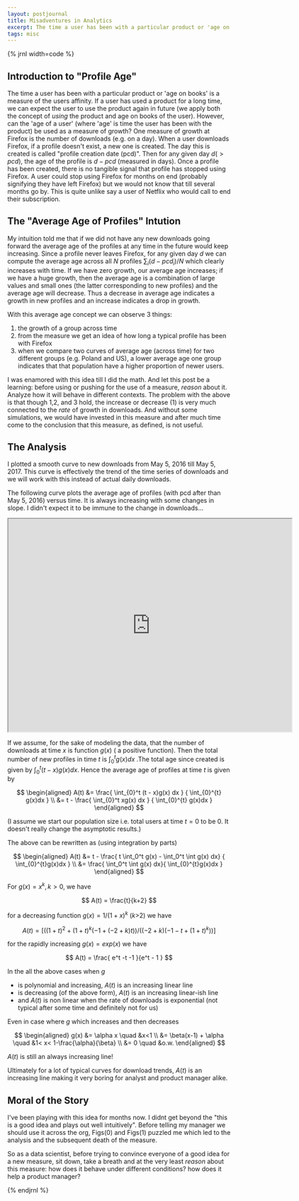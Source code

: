 ```yaml
---
layout: postjournal
title: Misadventures in Analytics
excerpt: The time a user has been with a particular product or 'age on books'  ...
tags: misc
---
```




{% jrnl width=code %}



## Introduction to "Profile Age"

The time a user has been with a particular product or 'age on books' is a
measure of the users affinity. If a user has used a product for a long
time, we can expect the user to use the product again in future (we apply
both the concept of *using* the product and age on books of the
user). However, can the 'age of a user' (where 'age' is time the user has
been with the product) be used as a measure of growth? One measure of
growth at Firefox is the number of downloads (e.g. on a day).  When a user
downloads Firefox, if a profile doesn't exist, a new one is created. The
day this is created is called "profile creation date (pcd)". Then for any
given day $d( > pcd)$, the age of the profile is $d - pcd$ (measured in
days). Once a profile has been created, there is no tangible signal that
profile has stopped using Firefox. A user could stop using Firefox for
months on end (probably signifying they have left Firefox) but we would not
know that till several months go by. This is quite unlike say a user of
Netflix who would call to end their subscription. 

## The "Average Age of Profiles" Intution
My intuition told me that if we did not have any new downloads going
forward the average age of the profiles at any time in the future would
keep increasing. Since a profile never leaves Firefox, for any given day
$d$ we can compute the average age across all $N$  profiles $\sum_i (d -
pcd_i) / N$ which clearly increases with time. If we have zero growth, our
average age increases; if we have a huge growth, then the average age is a
combination of large values and small ones (the latter corresponding to new
profiles) and the average age will decrease. Thus a decrease in average age
indicates a growth in new profiles and an increase indicates a drop in
growth. 

With this average age concept we can observe 3 things:

1. the growth of a group across time
2. from the measure we get an idea of how long a typical profile has been
with Firefox
3. when we compare two curves of average age (across time) for two
different groups (e.g. Poland and US), a lower average age one group
indicates that that population have a higher proportion of newer users.


I was enamored with this idea till I did the math. And let this post be a
learning: before using or pushing for the use of a measure, *reason* about
it. Analyze how it will behave in different contexts. The problem with the
above is that though 1,2, and 3 hold, the increase or decrease (1) is very
much connected to  the *rate* of growth in downloads. And without some
simulations, we would have invested in this measure and after much time
come to the conclusion that this measure, as defined, is not useful.

## The Analysis

I plotted a smooth curve to new downloads from May 5, 2016 till May
5, 2017. This curve is effectively the trend of the time series of
downloads and we will work with this instead of actual daily downloads. 

The following curve plots the average age of profiles (with pcd after than
May 5, 2016) versus time. It is always increasing with some changes in
slope. I didn't expect it to be immune to the change in downloads...


<!-- ![](https://docs.google.com/uc?id=0B6d70FmpKIi1SzBCanFSUWhrY0E) -->

<div style="text-align:center;">
<iframe align='middle' src="https://drive.google.com/file/d/0B6d70FmpKIi1SzBCanFSUWhrY0E/preview" width="640" height="480"></iframe>
</div>

If we assume, for the sake of modeling the data, that the number of
downloads at time $x$ is function $g(x)$ ( a positive function). Then the
total number of new profiles in time $t$ is  $\int_{0}^{t} g(x)dx$ .The
total age since created is given by $\int_{0}^t (t - x)g(x) dx$. Hence the
average age of profiles at time $t$ is given by

$$
\begin{aligned}
A(t) &= \frac{  \int_{0}^t (t - x)g(x) dx } {   \int_{0}^{t} g(x)dx } \\
     &= t - \frac{  \int_{0}^t xg(x) dx } {   \int_{0}^{t} g(x)dx }
\end{aligned}
$$

(I assume we start our population size i.e. total users at time $t=0$
to be 0. It doesn't really change the asymptotic results.)

The above can be rewritten as (using integration by parts)

$$
\begin{aligned}
A(t) &= t - \frac{ t \int_0^t g(x) - \int_0^t \int g(x) dx} {   \int_{0}^{t}g(x)dx } \\
     &=  \frac{  \int_0^t \int g(x) dx}{   \int_{0}^{t}g(x)dx }
\end{aligned}
$$

For $g(x) = x^k, k>0$, we have


$$ 
A(t) = \frac{t}{k+2}
$$


for a decreasing function  $g(x) = 1/(1+x)^k$ ($k$>2) we have

$$
A(t) = [((1+t)^2+(1+t)^k (-1+(-2+k) t))/((-2+k) (-1-t+(1+t)^k))]
$$


for the rapidly increasing $g(x) = exp(x)$ we have

$$
A(t) = \frac{ e^t -t -1 }{e^t - 1 }
$$

In the all the above cases when $g$

- is polynomial and increasing, $A(t)$ is an increasing linear line
- is decreasing (of the above form), $A(t)$ is an increasing linear-ish line
- and $A(t)$  is non linear when the rate of downloads is exponential (not
  typical after some time and definitely not for us)

Even in case where $g$ which increases and then decreases


$$
\begin{aligned}
g(x) &= \alpha x \quad &x<1 \\
     &= \beta(x-1) + \alpha   \quad  &1< x< 1-\frac{\alpha}{\beta} \\
     &= 0 \quad &o.w.
\end{aligned}     
$$     

$A(t)$ is  still an always increasing line!

Ultimately for a lot of typical curves for download trends, $A(t)$ is an
increasing line making it very boring for analyst and product manager
alike.

## Moral of the Story

I've been playing with this idea for months now. I didnt get beyond  the "this is
a good idea and plays out well intuitively". Before telling my manager we
should use it across the org, Figs(0) and Figs(1) puzzled me which led to
the analysis and the subsequent death of the measure.

So as a data scientist, before trying to convince everyone of a good
idea for a new measure, sit down, take a breath and at the very least
*reason* about this measure: how does it behave under different conditions?
how does it help a product manager?



{% endjrnl %}
